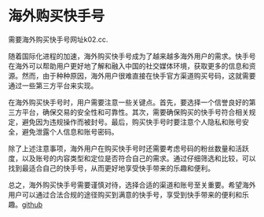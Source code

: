 # 海外购买快手号

需要海外购买快手号网址k02.cc.

随着国际化进程的加速，海外购买快手号成为了越来越多海外用户的需求。快手号在海外可以帮助用户更好地了解和融入中国的社交媒体环境，获取更多的信息和资源。然而，由于种种原因，海外用户很难直接在快手官方渠道购买号码，这就需要通过一些第三方平台来实现。

在海外购买快手号时，用户需要注意一些关键点。首先，要选择一个信誉良好的第三方平台，确保交易的安全性和可靠性。其次，需要确保购买的快手号符合相关规定，避免因为违规操作而被封号。最后，购买快手号时要注意个人隐私和账号安全，避免泄露个人信息和账号密码。

除了上述注意事项，海外用户在购买快手号时还需要考虑号码的粉丝数量和活跃度，以及账号的内容类型和定位是否符合自己的需求。通过仔细筛选和比较，可以找到最适合自己的快手号，从而更好地享受快手带来的乐趣和便利。

总之，海外购买快手号需要谨慎对待，选择合适的渠道和账号至关重要。希望海外用户可以通过合法合规的途径购买到满意的快手号，享受到快手带来的便利和乐趣。[github](https://github.com)